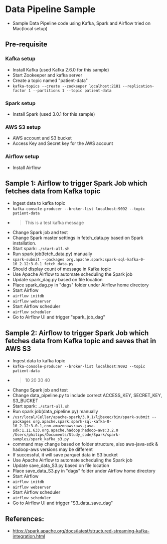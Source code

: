 # Data Pipeline Sample

- Sample Data Pipeline code using Kafka, Spark and Airflow tried on Mac(local setup)

## Pre-requisite

### Kafka setup
- Install Kafka (used Kafka 2.6.0 for this sample)
- Start Zookeeper and kafka server
- Create a topic named "patient-data"
- `kafka-topics --create --zookeeper localhost:2181 --replication-factor 1 --partitions 1 --topic patient-data`

### Spark setup
- Install Spark (used 3.0.1 for this sample)

### AWS S3 setup
- AWS account and S3 bucket
- Access Key and Secret key for the AWS account

### Airflow setup
- Install Airflow

## Sample 1: Airflow to trigger Spark Job which fetches data from Kafka topic

- Ingest data to kafka topic
- `kafka-console-producer --broker-list localhost:9092 --topic patient-data`
- >This is a test kafka message
- Change Spark job and test
- Change Spark master settings in fetch_data.py based on Spark installation.
- Start spark: `./start-all.sh`
- Run spark job(fetch_data.py) manually
- `spark-submit --packages org.apache.spark:spark-sql-kafka-0-10_2.12:3.0.1 fetch_data.py`
- Should display count of message in Kafka topic
- Use Apache Airflow to automate scheduling the Spark job
- Update spark_dag.py based on file location
- Place spark_dag.py in "dags" folder under Airflow home directory
- Start Airflow
- `airflow initdb`
- `airflow webserver`
- Start Airflow scheduler
- `airflow scheduler`
- Go to Airflow UI and trigger "spark_job_dag"

## Sample 2: Airflow to trigger Spark Job which fetches data from Kafka topic and saves that in AWS S3

- Ingest data to kafka topic
- `kafka-console-producer --broker-list localhost:9092 --topic patient-data`
- >10 20 30 40
- Change Spark job and test
- Change data_pipeline.py to include correct ACCESS_KEY, SECRET_KEY, S3_BUCKET
- Start spark: `./start-all.sh`
- Run spark job(data_pipeline.py) manually
- `/usr/local/Cellar/apache-spark/3.0.1/libexec/bin/spark-submit --packages org.apache.spark:spark-sql-kafka-0-10_2.12:3.0.1,com.amazonaws:aws-java-sdk:1.11.633,org.apache.hadoop:hadoop-aws:3.2.0 /Users/philips/Documents/Study_code/Spark/spark-samples/spark_kafka_s3.py`
- command may change based on folder structure, also aws-java-sdk & hadoop-aws versions may be different
- If successful, it will save parquet data in S3 bucket
- Use Apache Airflow to automate scheduling the Spark job
- Update save_data_S3.py based on file location
- Place save_data_S3.py in "dags" folder under Airflow home directory
- Start Airflow
- `airflow initdb`
- `airflow webserver`
- Start Airflow scheduler
- `airflow scheduler`
- Go to Airflow UI and trigger "S3_data_save_dag"

## References:
- https://spark.apache.org/docs/latest/structured-streaming-kafka-integration.html
 
